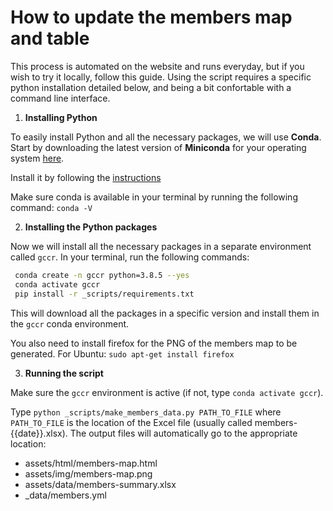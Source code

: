 # How to update the members map and table

This process is automated on the website and runs everyday, but if you wish to try it locally, follow this guide. Using the script requires a specific python installation detailed below, and being a bit confortable with a command line interface.

1. **Installing Python**

To easily install Python and all the necessary packages, we will use **Conda**.
Start by downloading the latest version of **Miniconda** for your operating system [here](https://docs.conda.io/en/latest/miniconda.html).

Install it by following the [instructions](https://conda.io/projects/conda/en/latest/user-guide/install/index.html)

Make sure conda is available in your terminal by running the following command: `conda -V`

2. **Installing the Python packages**

Now we will install all the necessary packages in a separate environment called `gccr`. In your terminal, run the following commands:

```bash
 conda create -n gccr python=3.8.5 --yes
 conda activate gccr
 pip install -r _scripts/requirements.txt
```
This will download all the packages in a specific version and install them in the `gccr` conda environment.

You also need to install firefox for the PNG of the members map to be generated. For Ubuntu: `sudo apt-get install firefox`

3. **Running the script**

Make sure the `gccr` environment is active (if not, type `conda activate gccr`).

Type `python _scripts/make_members_data.py PATH_TO_FILE` where `PATH_TO_FILE` is the location of the Excel file (usually called members-{{date}}.xlsx). The output files will automatically go to the appropriate location:
* assets/html/members-map.html
* assets/img/members-map.png
* assets/data/members-summary.xlsx
* _data/members.yml